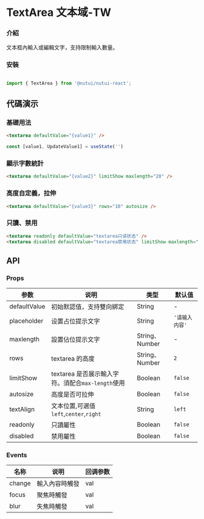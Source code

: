 # TextArea 文本域-TW

### 介紹

文本框內輸入或編輯文字，支持限制輸入數量。

### 安裝

```javascript

import { TextArea } from '@nutui/nutui-react';

```

## 代碼演示

### 基礎用法

```html
<textarea defaultValue="{value1}" />
```

```javascript
const [value1, UpdateValue1] = useState('')
```

### 顯示字數統計

```html
<textarea defaultValue="{value2}" limitShow maxlength="20" />
```

### 高度自定義，拉伸

```html
<textarea defaultValue="{value3}" rows="10" autosize />
```

### 只讀、禁用

```html
<textarea readonly defaultValue="textarea只读状态" />
<textarea disabled defaultValue="textarea禁用状态" limitShow maxlength="20" />
```

## API

### Props

| 参数         | 说明                                              | 类型           | 默认值         |
| ------------ | ------------------------------------------------- | -------------- | -------------- |
| defaultValue | 初始默認值，支持雙向綁定                          | String         | -              |
| placeholder  | 设置占位提示文字                                  | String         | `'请输入内容'` |
| maxlength    | 設置佔位提示文字                                  | String、Number | -              |
| rows         | textarea 的高度                                   | String、Number | `2`            |
| limitShow    | textarea 是否展示輸入字符。須配合`max-length`使用 | Boolean        | `false`        |
| autosize     | 高度是否可拉伸                                    | Boolean        | `false`        |
| textAlign    | 文本位置,可選值`left`,`center`,`right`            | String         | `left`         |
| readonly     | 只讀屬性                                          | Boolean        | `false`        |
| disabled     | 禁用屬性                                          | Boolean        | `false`        |

### Events

| 名称   | 说明           | 回调参数 |
| ------ | -------------- | -------- |
| change | 輸入內容時觸發 | val      |
| focus  | 聚焦時觸發     | val      |
| blur   | 失焦時觸發     | val      |

